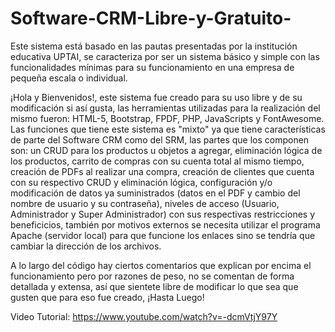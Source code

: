 # Software-CRM-Libre-y-Gratuito-
Este sistema está basado en las pautas presentadas por la institución educativa UPTAI, se caracteriza por ser un sistema básico y simple con las funcionalidades mínimas para su funcionamiento en una empresa de pequeña escala o individual.

¡Hola y Bienvenidos!, este sistema fue creado para su uso libre y de su modificación si así gusta, las herramientas utilizadas para la realización del mismo fueron: HTML-5, Bootstrap, FPDF, PHP, JavaScripts y FontAwesome. Las funciones que tiene este sistema es "mixto" ya que tiene características de parte del Software CRM como del SRM, las partes que los componen son: un CRUD para los productos u objetos a agregar, eliminación lógica de los productos, carrito de compras con su cuenta total al mismo tiempo, creación de PDFs al realizar una compra, creación de clientes que cuenta con su respectivo CRUD y eliminación lógica, configuración y/o modificación de datos ya suministrados (datos en el PDF y cambio del nombre de usuario y su contraseña), niveles de acceso (Usuario, Administrador y Super Administrador) con sus respectivas restricciones y beneficicios, también por motivos externos se necesita utilizar el programa Apache (servidor local) para que funcione los enlaces sino se tendría que cambiar la dirección de los archivos.

A lo largo del código hay ciertos comentarios que explican por encima el funcionamiento pero por razones de peso, no se comentan de forma detallada y extensa, así que sientete libre de modificar lo que sea que gusten que para eso fue creado, ¡Hasta Luego!

Video Tutorial: https://www.youtube.com/watch?v=-dcmVtjY97Y
